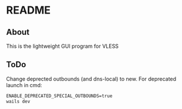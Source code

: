 # README

## About

This is the lightweight GUI program for VLESS

## ToDo

Change deprected outbounds (and dns-local) to new.
For deprecated launch in cmd:
```cmd
ENABLE_DEPRECATED_SPECIAL_OUTBOUNDS=true
wails dev
```
